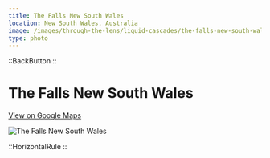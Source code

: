 ```yaml
---
title: The Falls New South Wales
location: New South Wales, Australia
image: /images/through-the-lens/liquid-cascades/the-falls-new-south-wales.jpg
type: photo
---
```


::BackButton
::

# The Falls New South Wales

<a href="https://maps.app.goo.gl/5rnWdGVGMHB7jbmS8" target="_blank" rel="noopener noreferrer">View on Google Maps</a>

![The Falls New South Wales](/images/through-the-lens/liquid-cascades/the-falls-new-south-wales.jpg)

<div class="mb-8"></div>

::HorizontalRule
::
